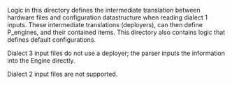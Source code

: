 Logic in this directory defines the intermediate translation between hardware
files and configuration datastructure when reading dialect 1 inputs. These
intermediate translations (deployers), can then define P_engines, and their
contained items. This directory also contains logic that defines default
configurations.

Dialect 3 input files do not use a deployer; the parser inputs the information
into the Engine directly.

Dialect 2 input files are not supported.
